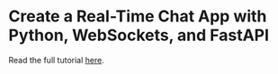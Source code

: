 # Create a Real-Time Chat App with Python, WebSockets, and FastAPI

Read the full tutorial [here]().
